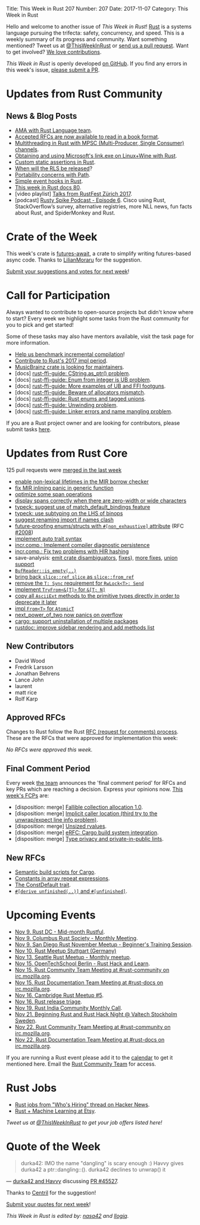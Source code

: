 Title: This Week in Rust 207
Number: 207
Date: 2017-11-07
Category: This Week in Rust

Hello and welcome to another issue of *This Week in Rust*!
[Rust](http://rust-lang.org) is a systems language pursuing the trifecta: safety, concurrency, and speed.
This is a weekly summary of its progress and community.
Want something mentioned? Tweet us at [@ThisWeekInRust](https://twitter.com/ThisWeekInRust) or [send us a pull request](https://github.com/cmr/this-week-in-rust).
Want to get involved? [We love contributions](https://github.com/rust-lang/rust/blob/master/CONTRIBUTING.md).

*This Week in Rust* is openly developed [on GitHub](https://github.com/cmr/this-week-in-rust).
If you find any errors in this week's issue, [please submit a PR](https://github.com/cmr/this-week-in-rust/pulls).

# Updates from Rust Community

## News & Blog Posts

* [AMA with Rust Language team](https://hashnode.com/ama/with-rust-language-team-cj99mv7s101yw4rwtk5zntk8k).
* [Accepted RFCs are now available to read in a book format](https://rust-lang.github.io/rfcs/).
* [Multithreading in Rust with MPSC (Multi-Producer, Single Consumer) channels](https://blog.softwaremill.com/multithreading-in-rust-with-mpsc-multi-producer-single-consumer-channels-db0fc91ae3fa).
* [Obtaining and using Microsoft's link.exe on Linux+Wine with Rust](https://gist.github.com/est31/7235ab253554d33046873dfb64e7ecdc).
* [Custom static assertions in Rust](https://nikolaivazquez.com/posts/programming/rust-static-assertions/).
* [When will the RLS be released](https://www.ncameron.org/blog/when-will-the-rls-be-released/)?
* [Portability concerns with Path](https://udoprog.github.io/rust/2017-11-05/portability-concerns-with-path.html).
* [Simple event hooks in Rust](https://mattgathu.github.io/simple-events-hook-rust/).
* [This week in Rust docs 80](https://guillaumegomez.github.io/this-week-in-rust-docs/blog/this-week-in-rust-docs-80).
* [video playlist] [Talks from RustFest Zürich 2017](https://www.youtube.com/watch?v=jywiVWKm1TI&list=PL85XCvVPmGQj9mqbJizw-zi-EhcpS5jTP).
* [podcast] [Rusty Spike Podcast - Episode 6](https://rusty-spike.blubrry.net/2017/11/02/episode-6-nov-1-2017/). Cisco using Rust, StackOverflow’s survey, alternative registries, more NLL news, fun facts about Rust, and SpiderMonkey and Rust.

# Crate of the Week

This week's crate is [futures-await](https://crates.io/crates/futures-await), a crate to simplify writing futures-based async code. Thanks to [LilianMoraru](https://users.rust-lang.org/u/LilianMoraru) for the suggestion.

[Submit your suggestions and votes for next week][submit_crate]!

[submit_crate]: https://users.rust-lang.org/t/crate-of-the-week/2704

# Call for Participation

Always wanted to contribute to open-source projects but didn't know where to start?
Every week we highlight some tasks from the Rust community for you to pick and get started!

Some of these tasks may also have mentors available, visit the task page for more information.

* [Help us benchmark incremental compilation](https://internals.rust-lang.org/t/help-us-benchmark-incremental-compilation/6153)!
* [Contribute to Rust's 2017 impl period](https://www.rustaceans.org/findwork/impl).
* [MusicBrainz crate is looking for maintainers](https://www.reddit.com/r/rust/comments/7a2nq4/looking_for_potential_maintainer_to_musicbrainz/).
* [docs] [rust-ffi-guide: CString.as_ptr() problem](https://github.com/Michael-F-Bryan/rust-ffi-guide/issues/50).
* [docs] [rust-ffi-guide: Enum from integer is UB problem](https://github.com/Michael-F-Bryan/rust-ffi-guide/issues/51).
* [docs] [rust-ffi-guide: More examples of UB and FFI footguns](https://github.com/Michael-F-Bryan/rust-ffi-guide/issues/52).
* [docs] [rust-ffi-guide: Beware of allocators mismatch](https://github.com/Michael-F-Bryan/rust-ffi-guide/issues/53).
* [docs] [rust-ffi-guide: Rust enums and tagged unions](https://github.com/Michael-F-Bryan/rust-ffi-guide/issues/54).
* [docs] [rust-ffi-guide: Unwinding problem](https://github.com/Michael-F-Bryan/rust-ffi-guide/issues/49).
* [docs] [rust-ffi-guide: Linker errors and name mangling problem](https://github.com/Michael-F-Bryan/rust-ffi-guide/issues/48).

If you are a Rust project owner and are looking for contributors, please submit tasks [here][guidelines].

[guidelines]: https://users.rust-lang.org/t/twir-call-for-participation/4821

# Updates from Rust Core

125 pull requests were [merged in the last week][merged]

[merged]: https://github.com/search?q=is%3Apr+org%3Arust-lang+is%3Amerged+merged%3A2017-10-30..2017-11-06

* [enable non-lexical lifetimes in the MIR borrow checker](https://github.com/rust-lang/rust/pull/45538)
* [fix MIR inlining panic in generic function](https://github.com/rust-lang/rust/pull/45723)
* [optimize some span operations](https://github.com/rust-lang/rust/pull/45602)
* [display spans correctly when there are zero-width or wide characters](https://github.com/rust-lang/rust/pull/45711)
* [typeck: suggest use of match_default_bindings feature](https://github.com/rust-lang/rust/pull/45409)
* [typeck: use subtyping on the LHS of binops](https://github.com/rust-lang/rust/pull/45435)
* [suggest renaming import if names clash](https://github.com/rust-lang/rust/pull/45660)
* [future-proofing enums/structs with `#[non_exhaustive]` attribute](https://github.com/rust-lang/rust/pull/45394) (RFC [#2008](https://rust-lang.github.io/rfcs/2008-non-exhaustive.html))
* [implement auto trait syntax](https://github.com/rust-lang/rust/pull/45247)
* [incr.comp.: Implement compiler diagnostic persistence](https://github.com/rust-lang/rust/pull/45472)
* [incr.comp.: Fix two problems with HIR hashing](https://github.com/rust-lang/rust/pull/45551)
* save-analysis: [emit crate disambiguators](https://github.com/rust-lang/rust/pull/45468),
                 [fixes](https://github.com/rust-lang/rust/pull/45709)),
                 [more fixes](https://github.com/rust-lang/rust/pull/45798),
                 [union support](https://github.com/rust-lang/rust/pull/45647)
* [`BufReader::is_empty(..)`](https://github.com/rust-lang/rust/pull/45369)
* [bring back `slice::ref_slice` as `slice::from_ref`](https://github.com/rust-lang/rust/pull/45306)
* [remove the `T: Sync` requirement for `RwLock<T>: Send`](https://github.com/rust-lang/rust/pull/45267)
* [implement `TryFrom<&[T]>` for `&[T; N]`](https://github.com/rust-lang/rust/pull/44764)
* [copy all `AsciiExt` methods to the primitive types directly in order to deprecate it later](https://github.com/rust-lang/rust/pull/44042)
* [impl `From<T>` for `AtomicT`](https://github.com/rust-lang/rust/pull/45610)
* [next_power_of_two now panics on overflow](https://github.com/rust-lang/rust/pull/45754)
* [cargo: support uninstallation of multiple packages](https://github.com/rust-lang/cargo/pull/4561)
* [rustdoc: improve sidebar rendering and add methods list](https://github.com/rust-lang/rust/pull/45187)

## New Contributors

* David Wood
* Fredrik Larsson
* Jonathan Behrens
* Lance John
* laurent
* matt rice
* Rolf Karp

## Approved RFCs

Changes to Rust follow the Rust [RFC (request for comments)
process](https://github.com/rust-lang/rfcs#rust-rfcs). These
are the RFCs that were approved for implementation this week:

*No RFCs were approved this week.*

## Final Comment Period

Every week [the team](https://www.rust-lang.org/team.html) announces the
'final comment period' for RFCs and key PRs which are reaching a
decision. Express your opinions now. [This week's FCPs][fcp] are:

[fcp]: https://github.com/rust-lang/rfcs/labels/final-comment-period

* [disposition: merge] [Fallible collection allocation 1.0](https://github.com/rust-lang/rfcs/pull/2116).
* [disposition: merge] [Implicit caller location (third try to the unwrap/expect line info problem)](https://github.com/rust-lang/rfcs/pull/2091).
* [disposition: merge] [Unsized rvalues](https://github.com/rust-lang/rfcs/pull/1909).
* [disposition: merge] [eRFC: Cargo build system integration](https://github.com/rust-lang/rfcs/pull/2136).
* [disposition: merge] [Type privacy and private-in-public lints](https://github.com/rust-lang/rfcs/pull/2145).

## New RFCs

* [Semantic build scripts for Cargo](https://github.com/rust-lang/rfcs/pull/2196).
* [Constants in array repeat expressions](https://github.com/rust-lang/rfcs/pull/2203).
* [The ConstDefault trait](https://github.com/rust-lang/rfcs/pull/2204).
* [`#[derive unfinished(..)]` and `#[unfinished]`](https://github.com/rust-lang/rfcs/pull/2205).

# Upcoming Events

* [Nov  9. Rust DC - Mid-month Rustful](https://www.meetup.com/RustDC/events/243672298/).
* [Nov  9. Columbus Rust Society - Monthly Meeting](https://www.meetup.com/columbus-rs/events/244164143/).
* [Nov  9. San Diego Rust November Meetup - Beginner's Training Session](https://www.meetup.com/San-Diego-Rust/events/244506375/).
* [Nov 10. Rust Meetup Stuttgart (Germany)](https://blog.shackspace.de/?p=5723)
* [Nov 13. Seattle Rust Meetup - Monthly meetup](https://www.meetup.com/Seattle-Rust-Meetup/events/244037662/).
* [Nov 15. OpenTechSchool Berlin - Rust Hack and Learn](https://www.meetup.com/opentechschool-berlin/events/244340757/).
* [Nov 15. Rust Community Team Meeting at #rust-community on irc.mozilla.org](https://chat.mibbit.com/?server=irc.mozilla.org&channel=%23rust-community).
* [Nov 15. Rust Documentation Team Meeting at #rust-docs on irc.mozilla.org](https://chat.mibbit.com/?server=irc.mozilla.org&channel=%23rust-docs).
* [Nov 16. Cambridge Rust Meetup #5](https://www.meetup.com/Cambridge-Rust-Meetup/events/244114730/).
* [Nov 16. Rust release triage](https://internals.rust-lang.org/t/release-cycle-triage-proposal/3544).
* [Nov 19. Rust India Community Monthly Call](https://reps.mozilla.org/e/rust-india-monthly-call/).
* [Nov 21. Beginning Rust and Rust Hack Night @ Valtech Stockholm Sweden](https://www.meetup.com/ruststhlm/events/244792464/).
* [Nov 22. Rust Community Team Meeting at #rust-community on irc.mozilla.org](https://chat.mibbit.com/?server=irc.mozilla.org&channel=%23rust-community).
* [Nov 22. Rust Documentation Team Meeting at #rust-docs on irc.mozilla.org](https://chat.mibbit.com/?server=irc.mozilla.org&channel=%23rust-docs).

If you are running a Rust event please add it to the [calendar] to get
it mentioned here. Email the [Rust Community Team][community] for access.

[calendar]: https://www.google.com/calendar/embed?src=apd9vmbc22egenmtu5l6c5jbfc%40group.calendar.google.com
[community]: mailto:community-team@rust-lang.org

# Rust Jobs

* [Rust jobs from "Who's Hiring" thread on Hacker News](https://www.reddit.com/r/rust/comments/7adboi/17_rustrelated_job_openings_in_novembers_whos/).
* [Rust + Machine Learning at Etsy](https://www.reddit.com/r/rust/comments/7aoiod/job_etsy_rust_machine_learning/).

*Tweet us at [@ThisWeekInRust](https://twitter.com/ThisWeekInRust) to get your job offers listed here!*

# Quote of the Week

> durka42: IMO the name "dangling" is scary enough :)
> Havvy gives durka42 a ptr::dangling::<Candy>().
> durka42 declines to unwrap() it

— [durka42 and Havvy](https://botbot.me/mozilla/rust-internals/2017-11-02/?msg=93047552&page=2) discussing [PR #45527](https://github.com/rust-lang/rust/pull/45527).

Thanks to [Centril](https://users.rust-lang.org/t/twir-quote-of-the-week/328/464) for the suggestion!

[Submit your quotes for next week][submit]!

[submit]: http://users.rust-lang.org/t/twir-quote-of-the-week/328

*This Week in Rust is edited by: [nasa42](https://github.com/nasa42) and [llogiq](https://github.com/llogiq).*
